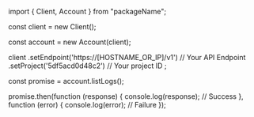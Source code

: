 import { Client, Account } from "packageName";

const client = new Client();

const account = new Account(client);

client
    .setEndpoint('https://[HOSTNAME_OR_IP]/v1') // Your API Endpoint
    .setProject('5df5acd0d48c2') // Your project ID
;

const promise = account.listLogs();

promise.then(function (response) {
    console.log(response); // Success
}, function (error) {
    console.log(error); // Failure
});